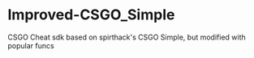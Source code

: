 # Improved-CSGO_Simple
CSGO Cheat sdk based on spirthack's CSGO Simple, but modified with popular funcs 
